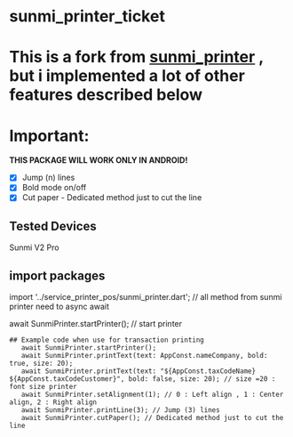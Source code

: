 # sunmi_printer_ticket

 # This is a fork from [sunmi_printer](https://pub.dev/packages/sunmi_printer) , but i implemented a lot of other features described below
 # Important: 
  **THIS PACKAGE WILL WORK ONLY IN ANDROID!**
  - [x] Jump (n) lines
  - [x] Bold mode on/off
  - [x] Cut paper - Dedicated method just to cut the line
## Tested Devices

Sunmi V2 Pro 

## import packages
   import '../service_printer_pos/sunmi_printer.dart';
// all method from sunmi printer need to async await

 await SunmiPrinter.startPrinter(); // start printer
 ```
## Example code when use for transaction printing
    await SunmiPrinter.startPrinter();
    await SunmiPrinter.printText(text: AppConst.nameCompany, bold: true, size: 20);
    await SunmiPrinter.printText(text: "${AppConst.taxCodeName} ${AppConst.taxCodeCustomer}", bold: false, size: 20); // size =20 : font size printer
    await SunmiPrinter.setAlignment(1); // 0 : Left align , 1 : Center align, 2 : Right align
    await SunmiPrinter.printLine(3); // Jump (3) lines
    await SunmiPrinter.cutPaper(); // Dedicated method just to cut the line
 
